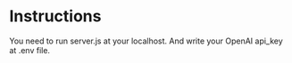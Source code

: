 # Instructions
You need to run server.js at your localhost.
And write your OpenAI api_key at .env file.
